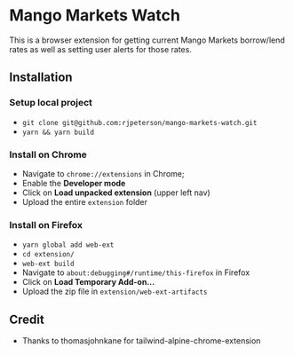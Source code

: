 # Mango Markets Watch
This is a browser extension for getting current Mango Markets borrow/lend rates as well as setting user alerts for those rates.

## Installation
### Setup local project
* `git clone git@github.com:rjpeterson/mango-markets-watch.git`
* `yarn && yarn build`

### Install on Chrome
* Navigate to `chrome://extensions` in Chrome;
* Enable the **Developer mode**
* Click on **Load unpacked extension** (upper left nav)
* Upload the entire `extension` folder

### Install on Firefox
* `yarn global add web-ext`
* `cd extension/`
* `web-ext build`
* Navigate to `about:debugging#/runtime/this-firefox` in Firefox
* Click on **Load Temporary Add-on...**
* Upload the zip file in `extension/web-ext-artifacts`

## Credit
* Thanks to thomasjohnkane for tailwind-alpine-chrome-extension